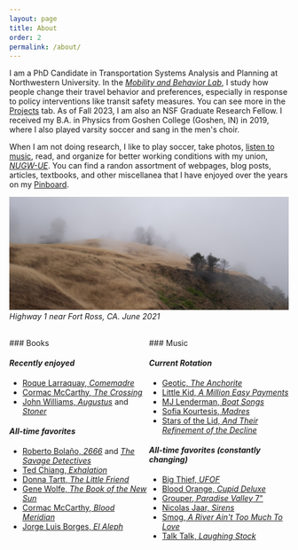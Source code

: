 ```yaml
---
layout: page
title: About
order: 2
permalink: /about/
---
```


I am a PhD Candidate in Transportation Systems Analysis and Planning at Northwestern University. In the [*Mobility and Behavior Lab*](https://www.amandastathopoulos.com/), I study how people change their travel behavior and preferences, especially in response to policy interventions like transit safety measures. You can see more in the [Projects](/projects.html) tab. As of Fall 2023, I am also an NSF Graduate Research Fellow. I received my B.A. in Physics from Goshen College (Goshen, IN) in 2019, where I also played varsity soccer and sang in the men's choir. 

When I am not doing research, I like to play soccer, take photos, [listen to music](https://www.last.fm/user/aesch_spencer), read, and organize for better working conditions with my union, [*NUGW-UE*](https://nugradworkers.org/). You can find a randon assortment of webpages, blog posts, articles, textbooks, and other miscellanea that I have enjoyed over the years on my [Pinboard](https://pinboard.in/u:spencerja). 


![cal_pic](assets/images/cal.jpg)
*Highway 1 near Fort Ross, CA. June 2021* 

<br>

<div class="row">
<div class="col-md-6" markdown="1">
### Books

#### *Recently enjoyed*

- [Roque Larraquay, *Comemadre*](https://pilsencommunitybooks.com/item/dKS8YeszLFsyTw3PlhHynQ)
- [Cormac McCarthy, *The Crossing*](https://pilsencommunitybooks.com/item/b1VOIlIvk3PZmXY6sNCWog)
- [John Williams, *Augustus*](https://pilsencommunitybooks.com/item/nnc5iGAS4JfN6By8-k8m7w) and [*Stoner*](https://pilsencommunitybooks.com/item/nnc5iGAS4JflTdP2GD5dvg)

#### *All-time favorites*

- [Roberto Bolaño, *2666*](https://pilsencommunitybooks.com/item/kFvBjdPm05G-V3CbwkR9PQ) and [*The Savage Detectives*](https://pilsencommunitybooks.com/item/kFvBjdPm05FmSpJfwOJ6Dg)
- [Ted Chiang, *Exhalation*](https://pilsencommunitybooks.com/item/WLhu9GQ-hlMei8FhVRno9w)
- [Donna Tartt, *The Little Friend*](https://pilsencommunitybooks.com/item/HmJy8yFFTGLJq3eLC2Kl2Q)
- [Gene Wolfe, *The Book of the New Sun*](https://pilsencommunitybooks.com/item/mvAe9UD8MdpI8qa1JKckgA)
- [Cormac McCarthy, *Blood Meridian*](https://pilsencommunitybooks.com/item/b1VOIlIvk3NApkY2PZAxyQ)
- [Jorge Luis Borges, *El Aleph*](https://pilsencommunitybooks.com/item/jLhJvsRtYNSyXV77bRuAuA)
</div>

<div class="col-md-6" markdown="1">
### Music

#### *Current Rotation*

- [Geotic, *The Anchorite*](https://basementsbasement.bandcamp.com/album/the-anchorite)
- [Little Kid, *A Million Easy Payments*](https://littlekid.bandcamp.com/album/a-million-easy-payments)
- [MJ Lenderman, *Boat Songs*](https://mjlenderman.bandcamp.com/album/boat-songs)
- [Sofia Kourtesis, *Madres*](https://sofiakourtesis.bandcamp.com/album/madres)
- [Stars of the Lid, *And Their Refinement of the Decline*](https://starsofthelid.bandcamp.com/album/and-their-refinement-of-the-decline)

#### *All-time favorites (constantly changing)*

- [Big Thief, *UFOF*](https://bigthief.bandcamp.com/album/u-f-o-f)
- [Blood Orange, *Cupid Deluxe*](https://bloodorangenyc.bandcamp.com/album/cupid-deluxe)
- [Grouper, *Paradise Valley* 7"](https://grouper.bandcamp.com/album/paradise-valley)
- [Nicolas Jaar, *Sirens*](https://nicolasjaar.bandcamp.com/album/sirens)
- [Smog, *A River Ain't Too Much To Love*](https://smog.bandcamp.com/album/a-river-aint-too-much-to-love)
- [Talk Talk, *Laughing Stock*](https://www.discogs.com/master/26553-Talk-Talk-Laughing-Stock)
  

</div>

</div>

<style>
.col-md-6 {
  float: left;
  width: 50%;
}

/* Clear floats after the columns */
.row:after {
  content: "";
  display: table;
  clear: both;
}
</style>